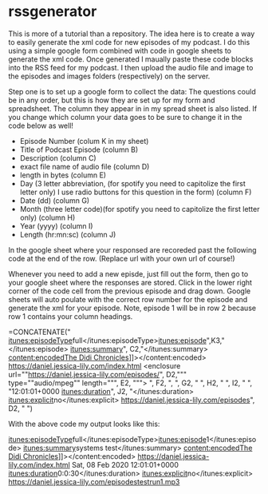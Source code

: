 # rssgenerator
This is more of a tutorial than a repository.  The idea here is to create a way to easily generate the xml code for new episodes of my podcast.  I do this using a simple google form combined with code in google sheets to generate the xml code. Once generated I maually paste these code blocks into the RSS feed for my podcast.  I then upload the audio file and image to the episodes and images folders (respectively) on the server.

Step one is to set up a google form to collect the data:
The questions could be in any order, but this is how they are set up for my form and spreadsheet.  The column they appear in in my spread sheet is also listed.  If you change which column your data goes to be sure to change it in the code below as well!

<ul>
  <li>Episode Number (colum K in my sheet)
  <li>Title of Podcast Episode (column B)
  <li>Description (column C)
  <li>exact file name of audio file (column D)
  <li>length in bytes (column E)
  <li>Day (3 letter abbreviation, (for spotify you need to capitolize the first letter only) I use radio buttons for this question in the form) (column F)
  <li>Date (dd) (column G)
  <li>Month (three letter code)(for spotify you need to capitolize the first letter only) (column H)
  <li>Year (yyyy) (column I)
  <li>Length (hr:mn:sc) (column J)
  </ul>
  In the google sheet where your responsed are recoreded past the following code at the end of the row. (Replace url with your own url of course!)
  
  Whenever you need to add a new episde, just fill out the form, then go to your google sheet where the responses are stored.  Click in the lower right corner of the code cell from the previous episode and drag down.  Google sheets will auto poulate with the correct row number for the episode and generate the xml for your episode.  Note, episode 1 will be in row 2 because row 1 contains your column headings.
  


=CONCATENATE("<item> <itunes:episodeType>full</itunes:episodeType><itunes:episode>",K3,"</itunes:episode><title>", B2,"</title> <itunes:summary>", C2,"</itunes:summary> <description><content:encoded><![CDATA[", C2, "<br><a href=""https://daniel.jessica-lily.com/index.html"">The Didi Chronicles</a>]]></content:encoded></description> <link>https://daniel.jessica-lily.com/index.html</link> <enclosure url=""https://daniel.jessica-lily.com/episodes/", D2,""" type=""audio/mpeg"" length=""", E2, """></enclosure> <pubDate>", F2, ", ", G2, " ", H2, " ", I2, " ", "12:01:01+0000</pubDate> <itunes:duration>", J2, "</itunes:duration> <itunes:explicit>no</itunes:explicit> <guid>https://daniel.jessica-lily.com/episodes", D2, "</guid> </item>")
  
With the above code my output looks like this: 

<item> <itunes:episodeType>full</itunes:episodeType><itunes:episode>1</itunes:episode><title>testrun1</title> <itunes:summary>systems test</itunes:summary> <description><content:encoded><![CDATA[systems test<br><a href="https://daniel.jessica-lily.com/index.html">The Didi Chronicles</a>]]></content:encoded></description> <link>https://daniel.jessica-lily.com/index.html</link> <enclosure url="https://daniel.jessica-lily.com/episodes/testrun1.mp3" type="audio/mpeg" length="1195280"></enclosure> <pubDate>Sat, 08 Feb 2020 12:01:01+0000</pubDate> <itunes:duration>0:0:30</itunes:duration> <itunes:explicit>no</itunes:explicit> <guid>https://daniel.jessica-lily.com/episodestestrun1.mp3</guid> </item>
  

